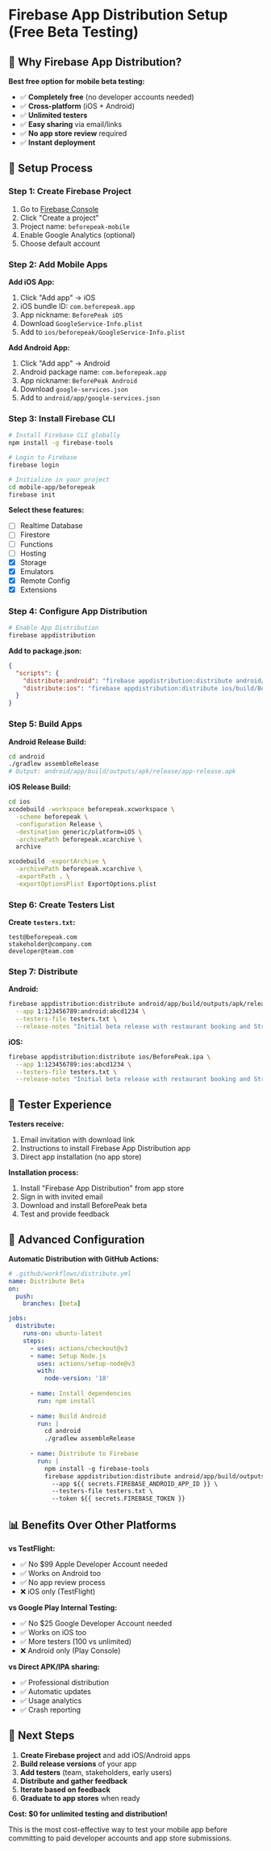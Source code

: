 # Firebase App Distribution Setup (Free Beta Testing)

## 🎯 Why Firebase App Distribution?

**Best free option for mobile beta testing:**
- ✅ **Completely free** (no developer accounts needed)
- ✅ **Cross-platform** (iOS + Android)
- ✅ **Unlimited testers**
- ✅ **Easy sharing** via email/links
- ✅ **No app store review** required
- ✅ **Instant deployment**

## 🚀 Setup Process

### Step 1: Create Firebase Project

1. Go to [Firebase Console](https://console.firebase.google.com/)
2. Click "Create a project"
3. Project name: `beforepeak-mobile`
4. Enable Google Analytics (optional)
5. Choose default account

### Step 2: Add Mobile Apps

**Add iOS App:**
1. Click "Add app" → iOS
2. iOS bundle ID: `com.beforepeak.app`
3. App nickname: `BeforePeak iOS`
4. Download `GoogleService-Info.plist`
5. Add to `ios/beforepeak/GoogleService-Info.plist`

**Add Android App:**
1. Click "Add app" → Android
2. Android package name: `com.beforepeak.app`
3. App nickname: `BeforePeak Android`
4. Download `google-services.json`
5. Add to `android/app/google-services.json`

### Step 3: Install Firebase CLI

```bash
# Install Firebase CLI globally
npm install -g firebase-tools

# Login to Firebase
firebase login

# Initialize in your project
cd mobile-app/beforepeak
firebase init
```

**Select these features:**
- [ ] Realtime Database
- [ ] Firestore
- [ ] Functions
- [ ] Hosting
- [x] Storage
- [x] Emulators
- [x] Remote Config
- [x] Extensions

### Step 4: Configure App Distribution

```bash
# Enable App Distribution
firebase appdistribution
```

**Add to package.json:**
```json
{
  "scripts": {
    "distribute:android": "firebase appdistribution:distribute android/app/build/outputs/apk/release/app-release.apk --app 1:YOUR_ANDROID_APP_ID --testers-file testers.txt",
    "distribute:ios": "firebase appdistribution:distribute ios/build/BeforePeak.ipa --app 1:YOUR_IOS_APP_ID --testers-file testers.txt"
  }
}
```

### Step 5: Build Apps

**Android Release Build:**
```bash
cd android
./gradlew assembleRelease
# Output: android/app/build/outputs/apk/release/app-release.apk
```

**iOS Release Build:**
```bash
cd ios
xcodebuild -workspace beforepeak.xcworkspace \
  -scheme beforepeak \
  -configuration Release \
  -destination generic/platform=iOS \
  -archivePath beforepeak.xcarchive \
  archive

xcodebuild -exportArchive \
  -archivePath beforepeak.xcarchive \
  -exportPath . \
  -exportOptionsPlist ExportOptions.plist
```

### Step 6: Create Testers List

**Create `testers.txt`:**
```
test@beforepeak.com
stakeholder@company.com
developer@team.com
```

### Step 7: Distribute

**Android:**
```bash
firebase appdistribution:distribute android/app/build/outputs/apk/release/app-release.apk \
  --app 1:123456789:android:abcd1234 \
  --testers-file testers.txt \
  --release-notes "Initial beta release with restaurant booking and Stripe payments"
```

**iOS:**
```bash
firebase appdistribution:distribute ios/BeforePeak.ipa \
  --app 1:123456789:ios:abcd1234 \
  --testers-file testers.txt \
  --release-notes "Initial beta release with restaurant booking and Stripe payments"
```

## 📱 Tester Experience

**Testers receive:**
1. Email invitation with download link
2. Instructions to install Firebase App Distribution app
3. Direct app installation (no app store)

**Installation process:**
1. Install "Firebase App Distribution" from app store
2. Sign in with invited email
3. Download and install BeforePeak beta
4. Test and provide feedback

## 🔧 Advanced Configuration

**Automatic Distribution with GitHub Actions:**
```yaml
# .github/workflows/distribute.yml
name: Distribute Beta
on:
  push:
    branches: [beta]

jobs:
  distribute:
    runs-on: ubuntu-latest
    steps:
      - uses: actions/checkout@v3
      - name: Setup Node.js
        uses: actions/setup-node@v3
        with:
          node-version: '18'
      
      - name: Install dependencies
        run: npm install
      
      - name: Build Android
        run: |
          cd android
          ./gradlew assembleRelease
      
      - name: Distribute to Firebase
        run: |
          npm install -g firebase-tools
          firebase appdistribution:distribute android/app/build/outputs/apk/release/app-release.apk \
            --app ${{ secrets.FIREBASE_ANDROID_APP_ID }} \
            --testers-file testers.txt \
            --token ${{ secrets.FIREBASE_TOKEN }}
```

## 📊 Benefits Over Other Platforms

**vs TestFlight:**
- ✅ No $99 Apple Developer Account needed
- ✅ Works on Android too
- ✅ No app review process
- ❌ iOS only (TestFlight)

**vs Google Play Internal Testing:**
- ✅ No $25 Google Developer Account needed
- ✅ Works on iOS too
- ✅ More testers (100 vs unlimited)
- ❌ Android only (Play Console)

**vs Direct APK/IPA sharing:**
- ✅ Professional distribution
- ✅ Automatic updates
- ✅ Usage analytics
- ✅ Crash reporting

## 🎯 Next Steps

1. **Create Firebase project** and add iOS/Android apps
2. **Build release versions** of your app
3. **Add testers** (team, stakeholders, early users)
4. **Distribute and gather feedback**
5. **Iterate based on feedback**
6. **Graduate to app stores** when ready

**Cost: $0 for unlimited testing and distribution!**

This is the most cost-effective way to test your mobile app before committing to paid developer accounts and app store submissions.
